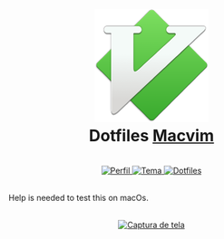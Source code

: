 <h1 align="center">
    <br><img src="../src/macvim-icon.png" alt="Macvim Icon" width="200"><br>
    Dotfiles <a href="https://github.com/macvim-dev/macvim">Macvim</a>
</h1>

<br>

<div align="center">
    <a href="https://github.com/nandalopes">
        <img src="https://img.shields.io/badge/usuario-nandalopes-%2322252f?style=for-the-badge" alt="Perfil"/>
    </a>
    <a href="https://github.com/skwp/vim-colors-solarized">
        <img src="https://img.shields.io/badge/tema-solarized-%2322252f?style=for-the-badge" alt="Tema"/>
    </a>
    <a href="https://github.com/nandalopes/dotfiles">
        <img src="https://img.shields.io/badge/dotfiles-%2322252f?style=for-the-badge" alt="Dotfiles"/>
    </a>
</div>

<br>

Help is needed to test this on macOs.

<br>

<div align="center">
    <a href="https://github.com/nandalopes/dotfiles/blob/main/dot_vimrc">
        <img src="https://i.imgur.com/Q0WgIcm.png" alt="Captura de tela"/>
    </a>
    <br>
</div>

